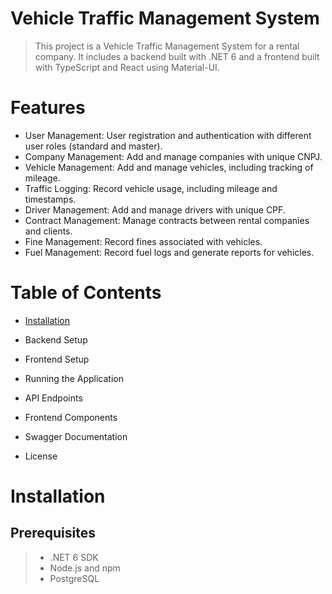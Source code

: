 # Vehicle Traffic Management System

>This project is a Vehicle Traffic Management System for a rental company. 
It includes a backend built with .NET 6 and a frontend built with TypeScript and React using Material-UI. 


# Features
- User Management: User registration and authentication with different user roles (standard and master).
- Company Management: Add and manage companies with unique CNPJ.
- Vehicle Management: Add and manage vehicles, including tracking of mileage.
- Traffic Logging: Record vehicle usage, including mileage and timestamps.
- Driver Management: Add and manage drivers with unique CPF.
- Contract Management: Manage contracts between rental companies and clients.
- Fine Management: Record fines associated with vehicles.
- Fuel Management: Record fuel logs and generate reports for vehicles.

# Table of Contents
- [Installation](Readme.md)

- Backend Setup

- Frontend Setup

- Running the Application

- API Endpoints

- Frontend Components

- Swagger Documentation

- License


# Installation
## Prerequisites
>- .NET 6 SDK
>- Node.js and npm
>- PostgreSQL

